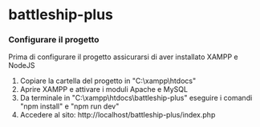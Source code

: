 # battleship-plus

### Configurare il progetto
Prima di configurare il progetto assicurarsi di aver installato XAMPP e NodeJS
1. Copiare la cartella del progetto in "C:\xampp\htdocs"
2. Aprire XAMPP e attivare i moduli Apache e MySQL
3. Da terminale in "C:\xampp\htdocs\battleship-plus" eseguire i comandi "npm install" e "npm run dev"
4. Accedere al sito: http://localhost/battleship-plus/index.php